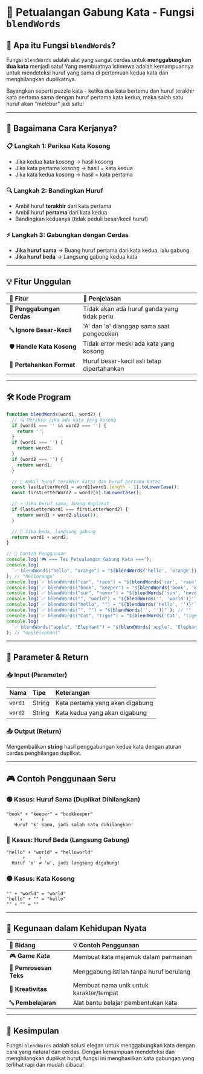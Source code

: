 # 🎯 Petualangan Gabung Kata - Fungsi `blendWords`

## 🌟 Apa itu Fungsi `blendWords`?

Fungsi `blendWords` adalah alat yang sangat cerdas untuk **menggabungkan dua kata** menjadi satu! Yang membuatnya istimewa adalah kemampuannya untuk mendeteksi huruf yang sama di pertemuan kedua kata dan menghilangkan duplikatnya.

Bayangkan seperti puzzle kata - ketika dua kata bertemu dan huruf terakhir kata pertama sama dengan huruf pertama kata kedua, maka salah satu huruf akan "melebur" jadi satu!

---

## 🧩 Bagaimana Cara Kerjanya?

### 📋 **Langkah 1: Periksa Kata Kosong**
- Jika kedua kata kosong → hasil kosong
- Jika kata pertama kosong → hasil = kata kedua  
- Jika kata kedua kosong → hasil = kata pertama

### 🔍 **Langkah 2: Bandingkan Huruf**
- Ambil huruf **terakhir** dari kata pertama
- Ambil huruf **pertama** dari kata kedua
- Bandingkan keduanya (tidak peduli besar/kecil huruf)

### ⚡ **Langkah 3: Gabungkan dengan Cerdas**
- **Jika huruf sama** → Buang huruf pertama dari kata kedua, lalu gabung
- **Jika huruf beda** → Langsung gabung kedua kata

---

## 💡 **Fitur Unggulan**

| 🎨 **Fitur** | 📝 **Penjelasan** |
|:-------------|:------------------|
| 🔗 **Penggabungan Cerdas** | Tidak akan ada huruf ganda yang tidak perlu |
| 🔤 **Ignore Besar-Kecil** | 'A' dan 'a' dianggap sama saat pengecekan |
| 🛡️ **Handle Kata Kosong** | Tidak error meski ada kata yang kosong |
| 🎯 **Pertahankan Format** | Huruf besar-kecil asli tetap dipertahankan |

---

## 🛠️ **Kode Program**

```javascript
function blendWords(word1, word2) {
  // 🔍 Periksa jika ada kata yang kosong
  if (word1 === '' && word2 === '') {
    return '';
  }
  if (word1 === '') {
    return word2;
  }
  if (word2 === '') {
    return word1;
  }

  // 🎯 Ambil huruf terakhir kata1 dan huruf pertama kata2
  const lastLetterWord1 = word1[word1.length - 1].toLowerCase();
  const firstLetterWord2 = word2[0].toLowerCase();

  // ⚡ Jika huruf sama, buang duplikat
  if (lastLetterWord1 === firstLetterWord2) {
    return word1 + word2.slice(1);
  }

  // 🔗 Jika beda, langsung gabung
  return word1 + word2;
}

// 🧪 Contoh Penggunaan
console.log('🎮 === Tes Petualangan Gabung Kata ===');
console.log(
  `✅ blendWords("hello", "orange") = "${blendWords('hello', 'orange')}"`
); // "hellorange"
console.log(`✅ blendWords("car", "race") = "${blendWords('car', 'race')}"`); // "carrace" 
console.log(`✅ blendWords("book", "keeper") = "${blendWords('book', 'keeper')}"`); // "bookkeeper"
console.log(`✅ blendWords("sun", "never") = "${blendWords('sun', 'never')}"`); // "sunnever"
console.log(`✅ blendWords("", "world") = "${blendWords('', 'world')}"`); // "world"
console.log(`✅ blendWords("hello", "") = "${blendWords('hello', '')}"`); // "hello"
console.log(`✅ blendWords("", "") = "${blendWords('', '')}"`); // ""
console.log(`✅ blendWords("Cat", "tiger") = "${blendWords('Cat', 'tiger')}"`); // "Cattiger"
console.log(
  `✅ blendWords("apple", "Elephant") = "${blendWords('apple', 'Elephant')}"`
); // "applElephant"
```

---

## 🎯 **Parameter & Return**

### 📥 **Input (Parameter)**
| **Nama** | **Tipe** | **Keterangan** |
|:---------|:---------|:---------------|
| `word1` | String | Kata pertama yang akan digabung |
| `word2` | String | Kata kedua yang akan digabung |

### 📤 **Output (Return)**
Mengembalikan **string** hasil penggabungan kedua kata dengan aturan cerdas penghilangan duplikat.

---

## 🎮 **Contoh Penggunaan Seru**

### 🟢 **Kasus: Huruf Sama (Duplikat Dihilangkan)**
```
"book" + "keeper" = "bookkeeper"
     ↑       ↑
   Huruf 'k' sama, jadi salah satu dihilangkan!
```

### 🔵 **Kasus: Huruf Beda (Langsung Gabung)**
```
"hello" + "world" = "helloworld"
      ↑     ↑
  Huruf 'o' ≠ 'w', jadi langsung digabung!
```

### 🟡 **Kasus: Kata Kosong**
```
"" + "world" = "world"
"hello" + "" = "hello"
"" + "" = ""
```

---

## 🚀 **Kegunaan dalam Kehidupan Nyata**

| 🎯 **Bidang** | 💡 **Contoh Penggunaan** |
|:-------------|:-------------------------|
| 🎮 **Game Kata** | Membuat kata majemuk dalam permainan |
| 📝 **Pemrosesan Teks** | Menggabung istilah tanpa huruf berulang |
| 🎨 **Kreativitas** | Membuat nama unik untuk karakter/tempat |
| 🔤 **Pembelajaran** | Alat bantu belajar pembentukan kata |

---

## 🎉 **Kesimpulan**

Fungsi `blendWords` adalah solusi elegan untuk menggabungkan kata dengan cara yang natural dan cerdas. Dengan kemampuan mendeteksi dan menghilangkan duplikat huruf, fungsi ini menghasilkan kata gabungan yang terlihat rapi dan mudah dibaca!

